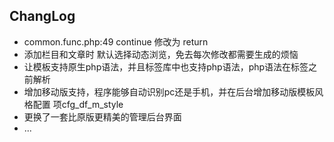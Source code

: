 ## ChangLog

* common.func.php:49  continue 修改为 return
* 添加栏目和文章时 默认选择动态浏览，免去每次修改都需要生成的烦恼
* 让模板支持原生php语法，并且标签库中也支持php语法，php语法在标签之前解析
* 增加移动版支持，程序能够自动识别pc还是手机，并在后台增加移动版模板风格配置  项cfg_df_m_style
* 更换了一套比原版更精美的管理后台界面
* ...